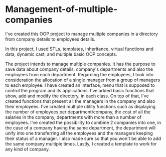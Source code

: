 # Management-of-multiple-companies
I've created this OOP project to manage multiple companies in a directory from company details to employees details.

In this project, I used STLs, templates, inheritance, virtual functions and data, dynamic cast, and multiple basic OOP concepts.

The project intends to manage multiple companies. It has the purpose to save data about company details, company's departments and also the employees from each department. Regarding the employees, I took into consideration the allocation of a single manager from a group of managers to each employee. I have created an interface, menu that is supposed to control the program and its applications. I've added basic functions that show, add and modify the directory, in each class. On top of that, I've created functions that present all the managers in the company and also their employees. I've created multiple utility functions such as displaying the number of employees per department/company, the cost of all the salaries in the company, departments with more than a number of employees. I've created the possibility to combine 2 companies into one, in the case of a company having the same department, the department will unify into one transferring all the employees and the managers keeping their status of a manager. I also made sure so that you won't be able to add the same company multiple times. Lastly, I created a template to work for any kind of company.

